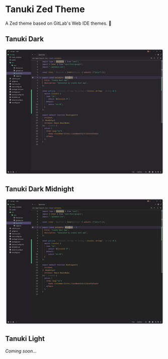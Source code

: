 # Tanuki Zed Theme

A Zed theme based on GitLab's Web IDE themes. 🦝

## Tanuki Dark

![Tanuki Dark](./assets/tanuki-dark.png)

## Tanuki Dark Midnight

![Tanuki Dark Midnight](./assets/tanuki-dark-midnight.png)

## Tanuki Light

_Coming soon..._
